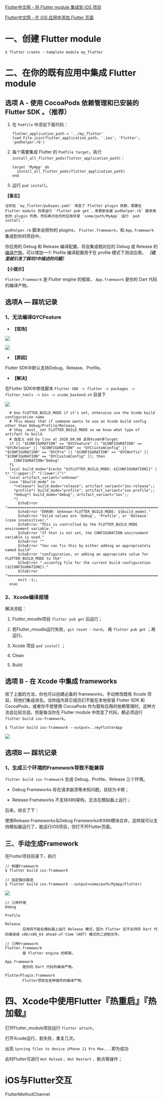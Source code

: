 [Flutter中文网 - 将 Flutter module 集成到 iOS 项目](https://flutter.cn/docs/development/add-to-app/ios/project-setup)

[Flutter中文网 - 在 iOS 应用中添加 Flutter 页面](https://flutter.cn/docs/development/add-to-app/ios/add-flutter-screen#create-a-flutterengine)





# 一、创建 Flutter module

```
$ flutter create --template module my_flutter
```



# 二、在你的既有应用中集成 Flutter module

## 选项 A - 使用 CocoaPods 依赖管理和已安装的 Flutter SDK 。（推荐）

1. 在 `Podfile` 中添加下面代码：

   ```
   flutter_application_path = '../my_flutter'
   load File.join(flutter_application_path, '.ios', 'Flutter', 'podhelper.rb')
   ```

2. 每个需要集成 Flutter 的 `Podfile target`，执行 `install_all_flutter_pods(flutter_application_path)`：

   ```
   target 'MyApp' do
     install_all_flutter_pods(flutter_application_path)
   end
   ```

3. 运行 `pod install`。



**【备忘】**

```
当你在 `my_flutter/pubspec.yaml` 改变了 Flutter plugin 依赖，需要在 Flutter module 目录运行 `flutter pub get`，来更新会被`podhelper.rb` 脚本用到的 plugin 列表，然后再次在你的应用目录 `some/path/MyApp` 运行 `pod install`.
```



`podhelper.rb` 脚本会把你的 plugins， `Flutter.framework`，和 `App.framework` 集成到你的项目中。



你应用的 Debug 和 Release 编译配置，将会集成相对应的 Debug 或 Release 的 [编译产物](https://flutter.cn/docs/testing/build-modes)。可以增加一个 Profile 编译配置用于在 profile 模式下测试应用。 ***（这里就引发了踩坑1中描述的问题）***



**【小提示】**

`Flutter.framework` 是 Flutter engine 的框架， `App.framework` 是你的 Dart 代码的编译产物。



## 选项A — 踩坑记录

### 1、无法编译QYCFeature

* **【现场】**

![](media_iOSAddFlutter/001.jpg)

![](media_iOSAddFlutter/002.jpg)



* **【原因】**

Flutter SDK中默认支持Debug、Release、Profile。



* **【解决】**

在Flutter SDK中修改脚本 `Flutter SDK -> flutter -> packages -> flutter_tools -> bin -> xcode_backend.sh` 目录下

![](media_iOSAddFlutter/004.jpg)

```
  # Use FLUTTER_BUILD_MODE if it's set, otherwise use the Xcode build configuration name
  # This means that if someone wants to use an Xcode build config other than Debug/Profile/Release,
  # they _must_ set FLUTTER_BUILD_MODE so we know what type of artifact to build.
  # 自定义 add by linx at 2020.09.08 支持Xcode多Target
  if [[ "$CONFIGURATION" == "QYCFeature" || "$CONFIGURATION" == "QYCRelease" || "$CONFIGURATION" == "QYCCustomConfig" || "$CONFIGURATION" == "QYCPre" || "$CONFIGURATION" == "QYCHotfix" || "$CONFIGURATION" == "QYCCustomConfig" ]]; then
    CONFIGURATION="Debug"
  fi
  local build_mode="$(echo "${FLUTTER_BUILD_MODE:-${CONFIGURATION}}" | tr "[:upper:]" "[:lower:]")"
  local artifact_variant="unknown"
  case "$build_mode" in
    *release*) build_mode="release"; artifact_variant="ios-release";;
    *profile*) build_mode="profile"; artifact_variant="ios-profile";;
    *debug*) build_mode="debug"; artifact_variant="ios";;
    *)
      EchoError "========================================================================"
      EchoError "ERROR: Unknown FLUTTER_BUILD_MODE: ${build_mode}."
      EchoError "Valid values are 'Debug', 'Profile', or 'Release' (case insensitive)."
      EchoError "This is controlled by the FLUTTER_BUILD_MODE environment variable."
      EchoError "If that is not set, the CONFIGURATION environment variable is used."
      EchoError ""
      EchoError "You can fix this by either adding an appropriately named build"
      EchoError "configuration, or adding an appropriate value for FLUTTER_BUILD_MODE to the"
      EchoError ".xcconfig file for the current build configuration (${CONFIGURATION})."
      EchoError "========================================================================"
      exit -1;;
  esac
```



### 2、Xcode编译报错

解决流程：

1. Flutter_moudle项目 `flutter pub get` 后运行；
2. 若Flutter_moudle运行失败，`git reset --hard`， 再  `flutter pub get` ；再运行。

2. Xcode 项目 `pod install` ；
3. Clean
4. Build





## 选项 B - 在 Xcode 中集成 frameworks

除了上面的方法，你也可以创建必备的 frameworks，手动修改既有 Xcode 项目，将他们集成进去。当你组内其它成员们不能在本地安装 Flutter SDK 和 CocoaPods，或者你不想使用 CocoaPods 作为既有应用的依赖管理时，这种方法会比较合适。但是每当你在 Flutter module 中改变了代码，都必须运行 `flutter build ios-framework`。



```
$ flutter build ios-framework --output=../myFlutterApp
```

![](media_iOSAddFlutter/003.jpg)



## 选项B — 踩坑记录

### 1、生成三个环境的Framework导致不能兼容

`flutter build ios-framework` 生成 Debug、Profile、Release 三个环境。

* Debug Frameworks 存在请求崩溃等未知问题，且较为卡顿；

* Release Frameworks 不支持X86架构，无法在模拟器上运行；



后来，综合了下：

使用Release Frameworks与Debug Frameworks中X86模块合并，这样就可以支持模拟器运行了，能运行iOS项目，但打不开Flutter页面。



## 三、手动生成Framework

在Flutter项目目录下，执行

```
// 构建Framework
$ flutter build ios-framework

// 指定输出路径
$ flutter build ios-framework --output=some/path/MyApp/Flutter/
```

![](media_iOSAddFlutter/005.jpg)



```
// 三种环境
Debug

Profile

Release
		应用将不能在模拟器上运行 Release 模式，因为 Flutter 还不支持将 Dart 代码编译成 x86/x86_64 ahead-of-time (AOT) 模式的二进制文件。
```



```
// 三种Framework
Flutter.framework
		是 Flutter engine 的框架。

App.framework
		是你的 Dart 代码的编译产物。

FlutterPlugin.framework
		Flutter项目在各种插件的编译产物。
```



# 四、Xcode中使用Flutter『热重启』『热加载』



打开Flutter_module项目运行 `flutter attach`，

打开Xcode运行，若失败，重复几次。

出现 `Syncing files to device iPhone 11 Pro Max...` 即为成功

此时Flutter可进行 `Hot Reload` 、`Hot Restart` 、断点等操作；







# iOS与Flutter交互



FlutterMethodChannel




















